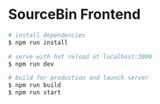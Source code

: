 # SourceBin Frontend

```sh
# install dependencies
$ npm run install

# serve with hot reload at localhost:3000
$ npm run dev

# build for production and launch server
$ npm run build
$ npm run start
```
